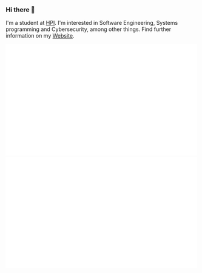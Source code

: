 ### Hi there 👋

I'm a student at [HPI](https://hpi.de/en/index.html). I'm interested in Software Engineering, Systems programming and Cybersecurity, among other things. Find further information on my [Website](https://frcroth.de).

![frcroth's GitHub stats](https://raw.githubusercontent.com/frcroth/github-stats/master/generated/overview.svg)
![language stats](https://raw.githubusercontent.com/frcroth/github-stats/master/generated/languages.svg)
<!--
**frcroth/frcroth** is a ✨ _special_ ✨ repository because its `README.md` (this file) appears on your GitHub profile.

Here are some ideas to get you started:

- 🔭 I’m currently working on ...
- 🌱 I’m currently learning ...
- 👯 I’m looking to collaborate on ...
- 🤔 I’m looking for help with ...
- 💬 Ask me about ...
- 📫 How to reach me: ...
- 😄 Pronouns: ...
- ⚡ Fun fact: ...
-->
